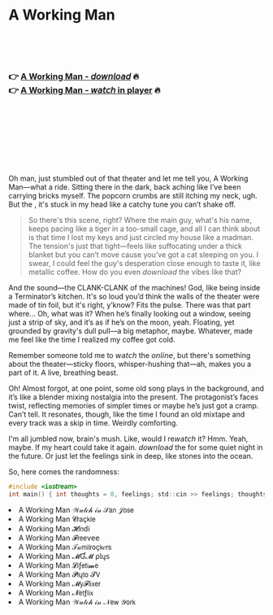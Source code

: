 <h1>A Working Man</h1>

<br><br><br>

<h3>👉 <a href="https://Daryls-tesrunadig1981.github.io/lepgiwzeaa/">A Working Man - 𝘥𝘰𝘸𝘯𝘭𝘰𝘢𝘥</a> 🔥<br>
👉 <a href="https://Daryls-tesrunadig1981.github.io/lepgiwzeaa/">A Working Man - 𝘸𝘢𝘵𝘤𝘩 in player</a> 🔥
</h3>



<br><br><br><br><br><br><br>


Oh man, just stumbled out of that theater and let me tell you, A Working Man—what a ride. Sitting there in the dark, back aching like I’ve been carrying bricks myself. The popcorn crumbs are still itching my neck, ugh. But the  , it's stuck in my head like a catchy tune you can’t shake off. 

> So there's this scene, right? Where the main guy, what's his name, keeps pacing like a tiger in a too-small cage, and all I can think about is that time I lost my keys and just circled my house like a madman. The tension's just that tight—feels like suffocating under a thick blanket but you can’t move cause you’ve got a cat sleeping on you. I swear, I could feel the guy's desperation close enough to taste it, like metallic coffee. How do you even 𝘥𝘰𝘸𝘯𝘭𝘰𝘢𝘥 the   vibes like that?

And the sound—the CLANK-CLANK of the machines! God, like being inside a Terminator’s kitchen. It's so loud you’d think the walls of the theater were made of tin foil, but it's right, y’know? Fits the pulse. There was that part where... Oh, what was it? When he’s finally looking out a window, seeing just a strip of sky, and it’s as if he’s on the moon, yeah. Floating, yet grounded by gravity's dull pull—a big metaphor, maybe. Whatever, made me feel like the time I realized my coffee got cold. 

Remember someone told me to 𝘸𝘢𝘵𝘤𝘩 the   𝘰𝘯𝘭𝘪𝘯𝘦, but there's something about the theater—sticky floors, whisper-hushing that—ah, makes you a part of it. A live, breathing beast.

Oh! Almost forgot, at one point, some old song plays in the background, and it’s like a blender mixing nostalgia into the present. The protagonist’s faces twist, reflecting memories of simpler times or maybe he’s just got a cramp. Can’t tell. It resonates, though, like the time I found an old mixtape and every track was a skip in time. Weirdly comforting.

I'm all jumbled now, brain's mush. Like, would I re𝘸𝘢𝘵𝘤𝘩 it? Hmm. Yeah, maybe. If my heart could take it again. 𝘥𝘰𝘸𝘯𝘭𝘰𝘢𝘥 the   for some quiet night in the future. Or just let the feelings sink in deep, like stones into the ocean. 

So, here comes the randomness:
```c
#include <io𝘴𝘵𝘳𝘦𝘢𝘮>
int main() { int thoughts = 0, feelings; std::cin >> feelings; thoughts += feelings  8; std::cout << Output:  << thoughts; return 0; }
```

<li>A Working Man 𝒲𝒶𝓉𝒸𝒽 𝒾𝓃 𝒮𝖺𝗇 𝒥𝗈𝗌𝖾</li>
<li>A Working Man 𝓒𝗋𝖺ç𝗄𝗅𝖾</li>
<li>A Working Man 𝓗𝗂𝗇ԁ𝗂</li>
<li>A Working Man 𝓕𝗋𝖾𝖾ν𝖾𝖾</li>
<li>A Working Man 𝒯𝒶𝗆𝗂𝗅𝗋𝗈ç𝗄𝑒𝗋𝗌</li>
<li>A Working Man 𝓜Ɠ𝓜 ρ𝗅ų𝗌</li>
<li>A Working Man 𝓛𝗂ƒ𝖾𝗍𝗂𝓶𝖾</li>
<li>A Working Man 𝓟𝗅ų𝗍𝗈 𝓣𝖵</li>
<li>A Working Man 𝓜𝗒𝓕𝗅𝗂𝗑𝖾𝗋</li>
<li>A Working Man 𝓝𝖾𝗍ƒ𝗅𝗂𝗑</li>
<li>A Working Man 𝒲𝒶𝓉𝒸𝒽 𝒾𝓃 𝒩𝖾𝗐 𝒴𝗈𝗋𝗄</li>

